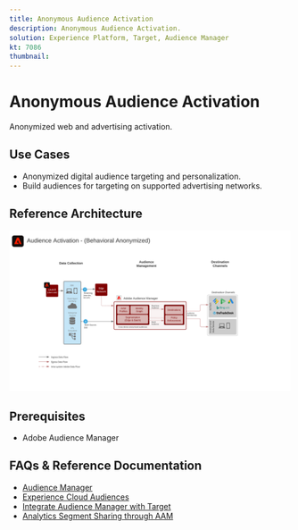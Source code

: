 ```yaml
---
title: Anonymous Audience Activation
description: Anonymous Audience Activation.
solution: Experience Platform, Target, Audience Manager
kt: 7086
thumbnail: 
---
```


# Anonymous Audience Activation

Anonymized web and advertising activation.

## Use Cases

* Anonymized digital audience targeting and personalization.
* Build audiences for targeting on supported advertising networks.

## Reference Architecture

![Scenario 1](assets/aam.svg)

## Prerequisites

* Adobe Audience Manager

## FAQs & Reference Documentation

* [Audience Manager](https://experienceleague.adobe.com/docs/audience-manager.html?lang=en)
* [Experience Cloud Audiences](https://experienceleague.adobe.com/docs/core-services/interface/audiences/audience-library.html)
* [Integrate Audience Manager with Target](https://experienceleague.adobe.com/docs/audience-manager/user-guide/implementation-integration-guides/integration-other-solutions/aam-target-integration.html)
* [Analytics Segment Sharing through AAM](https://experienceleague.adobe.com/docs/analytics/components/segmentation/segmentation-workflow/seg-publish.html)















